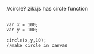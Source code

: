 //circle? ziki.js has circle function
<pre><code>
var x = 100;
var y = 100;

circle(x,y,10);
//make circle in canvas
</pre></code>
